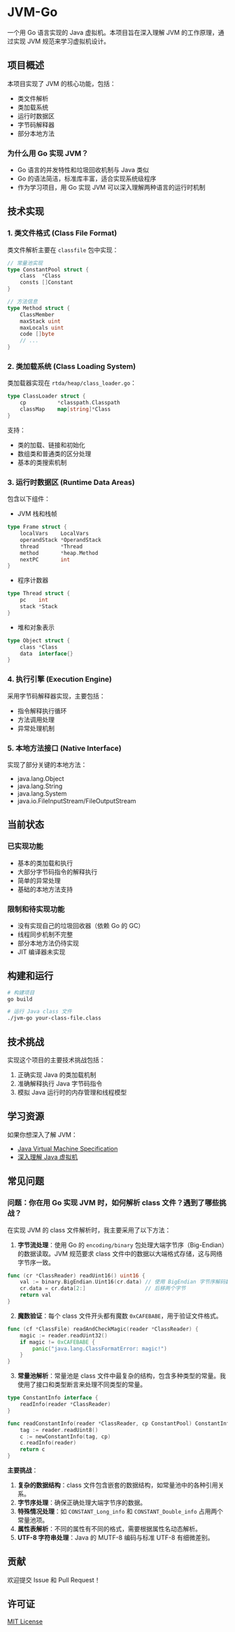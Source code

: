# JVM-Go

一个用 Go 语言实现的 Java 虚拟机。本项目旨在深入理解 JVM 的工作原理，通过实现 JVM 规范来学习虚拟机设计。

## 项目概述

本项目实现了 JVM 的核心功能，包括：
- 类文件解析
- 类加载系统
- 运行时数据区
- 字节码解释器
- 部分本地方法

### 为什么用 Go 实现 JVM？

- Go 语言的并发特性和垃圾回收机制与 Java 类似
- Go 的语法简洁，标准库丰富，适合实现系统级程序
- 作为学习项目，用 Go 实现 JVM 可以深入理解两种语言的运行时机制

## 技术实现

### 1. 类文件格式 (Class File Format)

类文件解析主要在 `classfile` 包中实现：

```go
// 常量池实现
type ConstantPool struct {
    class  *Class
    consts []Constant
}

// 方法信息
type Method struct {
    ClassMember
    maxStack uint
    maxLocals uint
    code []byte
    // ...
}
```

### 2. 类加载系统 (Class Loading System)

类加载器实现在 `rtda/heap/class_loader.go`：

```go
type ClassLoader struct {
    cp          *classpath.Classpath
    classMap    map[string]*Class
}
```

支持：
- 类的加载、链接和初始化
- 数组类和普通类的区分处理
- 基本的类搜索机制

### 3. 运行时数据区 (Runtime Data Areas)

包含以下组件：

- JVM 栈和栈帧
```go
type Frame struct {
    localVars    LocalVars
    operandStack *OperandStack
    thread       *Thread
    method       *heap.Method
    nextPC       int
}
```

- 程序计数器
```go
type Thread struct {
    pc    int
    stack *Stack
}
```

- 堆和对象表示
```go
type Object struct {
    class *Class
    data  interface{}
}
```

### 4. 执行引擎 (Execution Engine)

采用字节码解释器实现，主要包括：

- 指令解释执行循环
- 方法调用处理
- 异常处理机制

### 5. 本地方法接口 (Native Interface)

实现了部分关键的本地方法：
- java.lang.Object
- java.lang.String
- java.lang.System
- java.io.FileInputStream/FileOutputStream

## 当前状态

### 已实现功能
- 基本的类加载和执行
- 大部分字节码指令的解释执行
- 简单的异常处理
- 基础的本地方法支持

### 限制和待实现功能
- 没有实现自己的垃圾回收器（依赖 Go 的 GC）
- 线程同步机制不完整
- 部分本地方法仍待实现
- JIT 编译器未实现

## 构建和运行

```bash
# 构建项目
go build

# 运行 Java class 文件
./jvm-go your-class-file.class
```

## 技术挑战

实现这个项目的主要技术挑战包括：
1. 正确实现 Java 的类加载机制
2. 准确解释执行 Java 字节码指令
3. 模拟 Java 运行时的内存管理和线程模型

## 学习资源

如果你想深入了解 JVM：
- [Java Virtual Machine Specification](https://docs.oracle.com/javase/specs/jvms/se8/html/index.html)
- [深入理解 Java 虚拟机](https://book.douban.com/subject/34907497/)

## 常见问题

### 问题：你在用 Go 实现 JVM 时，如何解析 class 文件？遇到了哪些挑战？

在实现 JVM 的 class 文件解析时，我主要采用了以下方法：

1. **字节流处理**：使用 Go 的 `encoding/binary` 包处理大端字节序（Big-Endian）的数据读取。JVM 规范要求 class 文件中的数据以大端格式存储，这与网络字节序一致。

```go
func (cr *ClassReader) readUint16() uint16 {
    val := binary.BigEndian.Uint16(cr.data) // 使用 BigEndian 字节序解码数据
    cr.data = cr.data[2:]                   // 后移两个字节
    return val
}
```

2. **魔数验证**：每个 class 文件开头都有魔数 `0xCAFEBABE`，用于验证文件格式。

```go
func (cf *ClassFile) readAndCheckMagic(reader *ClassReader) {
    magic := reader.readUint32()
    if magic != 0xCAFEBABE {
        panic("java.lang.ClassFormatError: magic!")
    }
}
```

3. **常量池解析**：常量池是 class 文件中最复杂的结构，包含多种类型的常量。我使用了接口和类型断言来处理不同类型的常量。

```go
type ConstantInfo interface {
    readInfo(reader *ClassReader)
}

func readConstantInfo(reader *ClassReader, cp ConstantPool) ConstantInfo {
    tag := reader.readUint8()
    c := newConstantInfo(tag, cp)
    c.readInfo(reader)
    return c
}
```

**主要挑战**：

1. **复杂的数据结构**：class 文件包含嵌套的数据结构，如常量池中的各种引用关系。
2. **字节序处理**：确保正确处理大端字节序的数据。
3. **特殊情况处理**：如 `CONSTANT_Long_info` 和 `CONSTANT_Double_info` 占用两个常量池项。
4. **属性表解析**：不同的属性有不同的格式，需要根据属性名动态解析。
5. **UTF-8 字符串处理**：Java 的 MUTF-8 编码与标准 UTF-8 有细微差别。

## 贡献

欢迎提交 Issue 和 Pull Request！

## 许可证

[MIT License](LICENSE)
